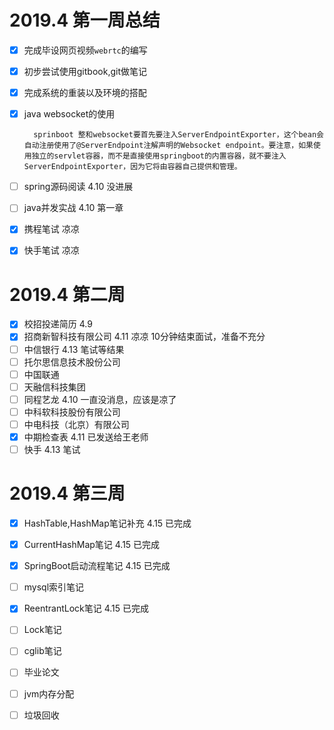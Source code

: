 # 2019.4 第一周总结
- [x] 完成毕设网页视频`webrtc`的编写

- [x] 初步尝试使用gitbook,git做笔记
    
- [x] 完成系统的重装以及环境的搭配

- [x] java websocket的使用

        sprinboot 整和websocket要首先要注入ServerEndpointExporter，这个bean会自动注册使用了@ServerEndpoint注解声明的Websocket endpoint。要注意，如果使用独立的servlet容器，而不是直接使用springboot的内置容器，就不要注入ServerEndpointExporter，因为它将由容器自己提供和管理。

- [ ]  spring源码阅读 4.10 没进展
- [ ]  java并发实战 4.10 第一章
- [x]  携程笔试    凉凉 
- [x]  快手笔试 凉凉
# 2019.4 第二周
- [x]  校招投递简历 4.9
- [x]  招商新智科技有限公司 4.11 凉凉 10分钟结束面试，准备不充分
- [ ]  中信银行 4.13 笔试等结果
- [ ]  托尔思信息技术股份公司
- [ ]  中国联通
- [ ]  天融信科技集团  
- [ ]  同程艺龙     4.10 一直没消息，应该是凉了
- [ ]  中科软科技股份有限公司
- [ ]  中电科技（北京）有限公司
- [x]  中期检查表 4.11 已发送给王老师
- [ ]  快手   4.13 笔试
# 2019.4 第三周
- [x]  HashTable,HashMap笔记补充 4.15 已完成
- [x]  CurrentHashMap笔记  4.15 已完成
- [x]  SpringBoot启动流程笔记 4.15 已完成
- [ ]  mysql索引笔记
- [x]  ReentrantLock笔记 4.15 已完成
- [ ]  Lock笔记
- [ ]  cglib笔记
- [ ]  毕业论文
- [ ]  jvm内存分配
- [ ]  垃圾回收

